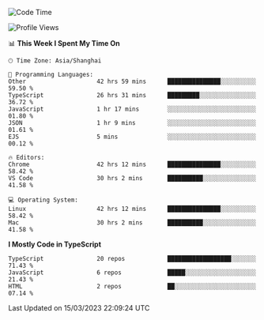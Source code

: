 <!--START_SECTION:waka-->
![Code Time](http://img.shields.io/badge/Code%20Time-4%2C027%20hrs%2022%20mins-blue)

![Profile Views](http://img.shields.io/badge/Profile%20Views-0-blue)

📊 **This Week I Spent My Time On** 

```text
🕑︎ Time Zone: Asia/Shanghai

💬 Programming Languages: 
Other                    42 hrs 59 mins      ███████████████░░░░░░░░░░   59.50 % 
TypeScript               26 hrs 31 mins      █████████░░░░░░░░░░░░░░░░   36.72 % 
JavaScript               1 hr 17 mins        ░░░░░░░░░░░░░░░░░░░░░░░░░   01.80 % 
JSON                     1 hr 9 mins         ░░░░░░░░░░░░░░░░░░░░░░░░░   01.61 % 
EJS                      5 mins              ░░░░░░░░░░░░░░░░░░░░░░░░░   00.12 % 

🔥 Editors: 
Chrome                   42 hrs 12 mins      ███████████████░░░░░░░░░░   58.42 % 
VS Code                  30 hrs 2 mins       ██████████░░░░░░░░░░░░░░░   41.58 % 

💻 Operating System: 
Linux                    42 hrs 12 mins      ███████████████░░░░░░░░░░   58.42 % 
Mac                      30 hrs 2 mins       ██████████░░░░░░░░░░░░░░░   41.58 % 
```

**I Mostly Code in TypeScript** 

```text
TypeScript               20 repos            ██████████████████░░░░░░░   71.43 % 
JavaScript               6 repos             █████░░░░░░░░░░░░░░░░░░░░   21.43 % 
HTML                     2 repos             ██░░░░░░░░░░░░░░░░░░░░░░░   07.14 % 
```




 Last Updated on 15/03/2023 22:09:24 UTC
<!--END_SECTION:waka-->
